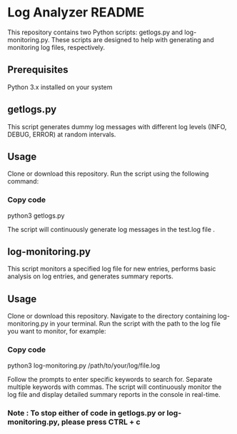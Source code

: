 # Log Analyzer README
This repository contains two Python scripts: getlogs.py and log-monitoring.py. These scripts are designed to help with generating and monitoring log files, respectively.

## Prerequisites
Python 3.x installed on your system

## getlogs.py
This script generates dummy log messages with different log levels (INFO, DEBUG, ERROR) at random intervals.

## Usage
Clone or download this repository.
Run the script using the following command:

### Copy code
python3 getlogs.py


The script will continuously generate log messages in the test.log file .

## log-monitoring.py
This script monitors a specified log file for new entries, performs basic analysis on log entries, and generates summary reports.

## Usage
Clone or download this repository.
Navigate to the directory containing log-monitoring.py in your terminal.
Run the script with the path to the log file you want to monitor, for example:

### Copy code
python3 log-monitoring.py /path/to/your/log/file.log

Follow the prompts to enter specific keywords to search for. Separate multiple keywords with commas.
The script will continuously monitor the log file and display detailed summary reports in the console in real-time.

### Note : To stop either of code in getlogs.py or log-monitoring.py, please press CTRL + c
